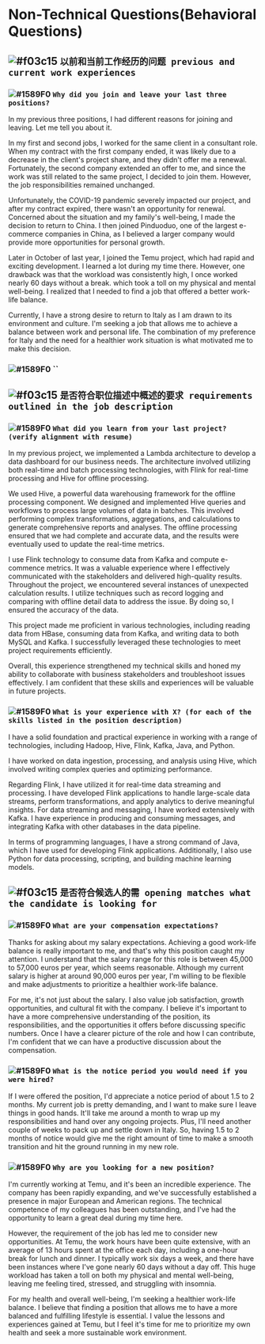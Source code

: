 # Non-Technical Questions(Behavioral Questions)


## ![#f03c15](https://placehold.it/15/f03c15/000000?text=+) `以前和当前工作经历的问题 previous and current work experiences`

### ![#1589F0](https://placehold.it/15/1589F0/000000?text=+) `Why did you join and leave your last three positions?`

In my previous three positions, I had different reasons for joining and leaving. Let me tell you about it.

In my first and second jobs, I worked for the same client in a consultant role. When my contract with the first company ended, it was likely due to a decrease in the client's project share, and they didn't offer me a renewal. Fortunately, the second company extended an offer to me, and since the work was still related to the same project, I decided to join them. However, the job responsibilities remained unchanged.

Unfortunately, the COVID-19 pandemic severely impacted our project, and after my contract expired, there wasn't an opportunity for renewal. Concerned about the situation and my family's well-being, I made the decision to return to China. I then joined Pinduoduo, one of the largest e-commerce companies in China, as I believed a larger company would provide more opportunities for personal growth.

Later in October of last year, I joined the Temu project, which had rapid and exciting development. I learned a lot during my time there. However, one drawback was that the workload was consistently high, I once worked nearly 60 days without a break. which took a toll on my physical and mental well-being. I realized that I needed to find a job that offered a better work-life balance.

Currently, I have a strong desire to return to Italy as I am drawn to its environment and culture. I'm seeking a job that allows me to achieve a balance between work and personal life. The combination of my preference for Italy and the need for a healthier work situation is what motivated me to make this decision.

### ![#1589F0](https://placehold.it/15/1589F0/000000?text=+) ``

## ![#f03c15](https://placehold.it/15/f03c15/000000?text=+) `是否符合职位描述中概述的要求 requirements outlined in the job description`

### ![#1589F0](https://placehold.it/15/1589F0/000000?text=+) `What did you learn from your last project? (verify alignment with resume)`

In my previous project, we implemented a Lambda architecture to develop a data dashboard for our business needs.  The architecture involved utilizing both real-time and batch processing technologies, with Flink for real-time processing and Hive for offline processing.

We used Hive, a powerful data warehousing framework for the offline processing component. We designed and implemented Hive queries and workflows to process large volumes of data in batches. This involved performing complex transformations, aggregations, and calculations to generate comprehensive reports and analyses. The offline processing ensured that we had complete and accurate data, and the results were eventually used to update the real-time metrics.

I use Flink technology to consume data from Kafka and compute e-commence metrics. It was a valuable experience where I effectively communicated with the stakeholders and delivered high-quality results. Throughout the project, we encountered several instances of unexpected calculation results. I utilize techniques such as record logging and comparing with offline detail data to address the issue. By doing so, I ensured the accuracy of the data.

This project made me proficient in various technologies, including reading data from HBase, consuming data from Kafka, and writing data to both MySQL and Kafka. I successfully leveraged these technologies to meet project requirements efficiently.

Overall, this experience strengthened my technical skills and honed my ability to collaborate with business stakeholders and troubleshoot issues effectively. I am confident that these skills and experiences will be valuable in future projects.

### ![#1589F0](https://placehold.it/15/1589F0/000000?text=+) `What is your experience with X? (for each of the skills listed in the position description)`

I have a solid foundation and practical experience in working with a range of technologies, including Hadoop, Hive, Flink, Kafka, Java, and Python.

I have worked on data ingestion, processing, and analysis using Hive, which involved writing complex queries and optimizing performance.

Regarding Flink, I have utilized it for real-time data streaming and processing. I have developed Flink applications to handle large-scale data streams, perform transformations, and apply analytics to derive meaningful insights. For data streaming and messaging, I have worked extensively with Kafka. I have experience in producing and consuming messages, and integrating Kafka with other databases in the data pipeline. 

In terms of programming languages, I have a strong command of Java, which I have used for developing Flink applications. Additionally, I also use Python for data processing, scripting, and building machine learning models.

## ![#f03c15](https://placehold.it/15/f03c15/000000?text=+) `是否符合候选人的需 opening matches what the candidate is looking for`

### ![#1589F0](https://placehold.it/15/1589F0/000000?text=+) `What are your compensation expectations?`
Thanks for asking about my salary expectations. Achieving a good work-life balance is really important to me, and that's why this position caught my attention. I understand that the salary range for this role is between 45,000 to 57,000 euros per year, which seems reasonable. Although my current salary is higher at around 90,000 euros per year, I'm willing to be flexible and make adjustments to prioritize a healthier work-life balance.

For me, it's not just about the salary. I also value job satisfaction, growth opportunities, and cultural fit with the company. I believe it's important to have a more comprehensive understanding of the position, its responsibilities, and the opportunities it offers before discussing specific numbers. Once I have a clearer picture of the role and how I can contribute, I'm confident that we can have a productive discussion about the compensation.

### ![#1589F0](https://placehold.it/15/1589F0/000000?text=+) `What is the notice period you would need if you were hired?`

If I were offered the position, I'd appreciate a notice period of about 1.5 to 2 months. My current job is pretty demanding, and I want to make sure I leave things in good hands. It'll take me around a month to wrap up my responsibilities and hand over any ongoing projects. Plus, I'll need another couple of weeks to pack up and settle down in Italy. So, having 1.5 to 2 months of notice would give me the right amount of time to make a smooth transition and hit the ground running in my new role.

### ![#1589F0](https://placehold.it/15/1589F0/000000?text=+) `Why are you looking for a new position? `

I'm currently working at Temu, and it's been an incredible experience. The company has been rapidly expanding, and we've successfully established a presence in major European and American regions. The technical competence of my colleagues has been outstanding, and I've had the opportunity to learn a great deal during my time here.

However, the requirement of the job has led me to consider new opportunities. At Temu, the work hours have been quite extensive, with an average of 13 hours spent at the office each day, including a one-hour break for lunch and dinner. I typically work six days a week, and there have been instances where I've gone nearly 60 days without a day off. This huge workload has taken a toll on both my physical and mental well-being, leaving me feeling tired, stressed, and struggling with insomnia.

For my health and overall well-being, I'm seeking a healthier work-life balance. I believe that finding a position that allows me to have a more balanced and fulfilling lifestyle is essential. I value the lessons and experiences gained at Temu, but I feel it's time for me to prioritize my own health and seek a more sustainable work environment.
